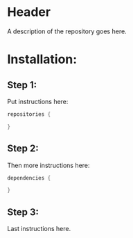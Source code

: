 # Header

A description of the repository goes here.

# Installation:
## Step 1:
Put instructions here:
```Java
repositories {

}
```

## Step 2:
Then more instructions here:
```Java
dependencies {

}
```

## Step 3:
Last instructions here.
